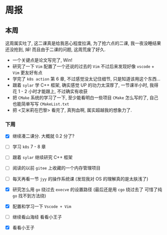 # 周报

## 本周

这周属实吐了, 这二课真是给我恶心程度拉满, 为了抢六点的二课, 我一夜没睡结果还没抢到, 焯! 而且由于二课的问题, 这周荒废了好久.

- 一个关键点是论文写完了, Win!
- 研究了一下 `Vim` 配置了一个还说的过去的 `Vim` 不过后来发现好像 `vscode` + `Vim` 更友好有点
- 学完了 `k8s action` 第 6 章, 不过感觉没太记住细节, 只是知道该用这个东西...
- 跟着 `sylar` 学 C++ 框架, 确实感觉 UP 的功力太深厚了, 一节课半小时, 我得花 1 - 2 小时才能跟上, 不过确实有收获
- 把 `CMake` 系统的学习了一下, 至少能看明白一些项目 `CMake` 怎么写的了, 自己也能简单写写 `CMakeList.txt`
- 把 <艾米莉在巴黎> 看完了, 真狗血啊, 属实超越我的想象力了.

### 下周

- [x] 继续凑二课分. 大概就 0.2 分了?
- [ ] 学习 `k8s` 7 - 8 章
- [ ] 跟着 `sylar` 继续研究 C++ 框架
- [ ] 阅读的以前 `gitee` 上收藏的一个内存管理项目
- [ ] 每天再看一节 `jyy` 的操作系统课 (发现我对 OS 的理解真的是太肤浅了)
- [x] 研究怎么用 `go` 绕过去 `execve` 的设置路径 (最后还是用 `cgo` 绕过去了 可惜了纯 `go` 找不到方法绕)
- [x] 配置和学习一下 `Vscode + Vim`
- [ ] 继续看山海经 看看小王子
- [x] 看看小王子


